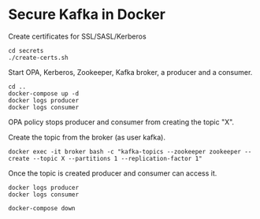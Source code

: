 Secure Kafka in Docker
===

Create certificates for SSL/SASL/Kerberos

    cd secrets
    ./create-certs.sh

Start OPA, Kerberos, Zookeeper, Kafka broker, a producer and a consumer.

    cd ..
    docker-compose up -d
    docker logs producer
    docker logs consumer

OPA policy stops producer and consumer from creating the topic "X".

Create the topic from the broker (as user kafka).

    docker exec -it broker bash -c "kafka-topics --zookeeper zookeeper --create --topic X --partitions 1 --replication-factor 1"

Once the topic is created producer and consumer can access it.

    docker logs producer
    docker logs consumer

    docker-compose down
